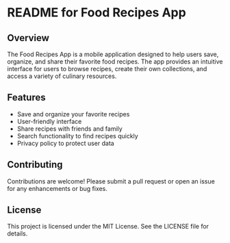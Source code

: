 # README for Food Recipes App

## Overview

The Food Recipes App is a mobile application designed to help users save, organize, and share their favorite food recipes. The app provides an intuitive interface for users to browse recipes, create their own collections, and access a variety of culinary resources.

## Features

- Save and organize your favorite recipes
- User-friendly interface
- Share recipes with friends and family
- Search functionality to find recipes quickly
- Privacy policy to protect user data

## Contributing

Contributions are welcome! Please submit a pull request or open an issue for any enhancements or bug fixes.

## License

This project is licensed under the MIT License. See the LICENSE file for details.
